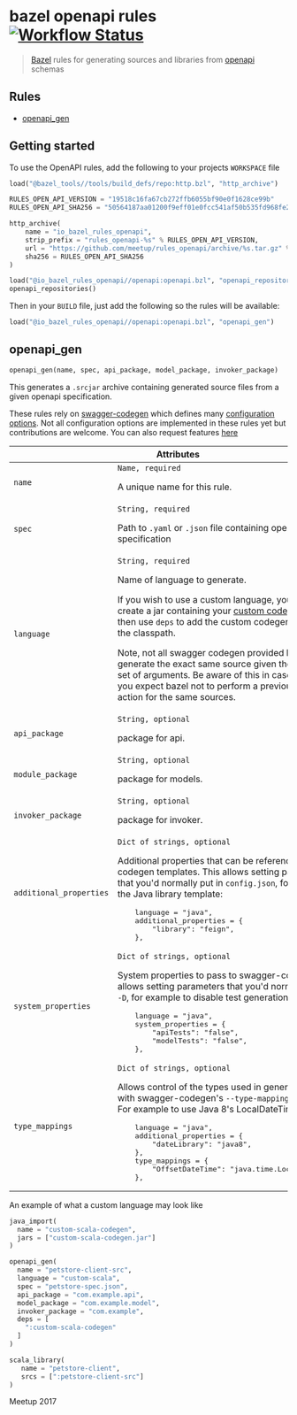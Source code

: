 # bazel openapi rules [![Workflow Status](https://github.com/meetup/rules_openapi/workflows/Main/badge.svg)](https://github.com/meetup/rules_openapi/actions)

> [Bazel](https://bazel.build/) rules for generating sources and libraries from [openapi](https://www.openapis.org/) schemas

## Rules

* [openapi_gen](#openapi_gen)

## Getting started

To use the OpenAPI rules, add the following to your projects `WORKSPACE` file

```python
load("@bazel_tools//tools/build_defs/repo:http.bzl", "http_archive")

RULES_OPEN_API_VERSION = "19518c16fa67cb272ffb6055bf90e0f1628ce99b"
RULES_OPEN_API_SHA256 = "50564187aa01200f9eff01e0fcc541af50b535fd968fe25a4d401e3aa2e8bd87"

http_archive(
    name = "io_bazel_rules_openapi",
    strip_prefix = "rules_openapi-%s" % RULES_OPEN_API_VERSION,
    url = "https://github.com/meetup/rules_openapi/archive/%s.tar.gz" % RULES_OPEN_API_VERSION,
    sha256 = RULES_OPEN_API_SHA256
)

load("@io_bazel_rules_openapi//openapi:openapi.bzl", "openapi_repositories")
openapi_repositories()
```

Then in your `BUILD` file, just add the following so the rules will be available:

```python
load("@io_bazel_rules_openapi//openapi:openapi.bzl", "openapi_gen")
```

## openapi_gen

```python
openapi_gen(name, spec, api_package, model_package, invoker_package)
```

This generates a `.srcjar` archive containing generated source files from a given openapi specification.

These rules rely on [swagger-codegen](https://github.com/swagger-api/swagger-codegen#swagger-code-generator) which defines many [configuration options](https://github.com/swagger-api/swagger-codegen#to-generate-a-sample-client-library). Not all configuration options
are implemented in these rules yet but contributions are welcome. You can also request features [here](https://github.com/meetup/rules_openapi/issues/new?title=I%20would%20like%20to%20see...)

<table class="table table-condensed table-bordered table-params">
  <colgroup>
    <col class="col-param" />
    <col class="param-description" />
  </colgroup>
  <thead>
    <tr>
      <th colspan="2">Attributes</th>
    </tr>
  </thead>
  <tbody>
    <tr>
      <td><code>name</code></td>
      <td>
        <code>Name, required</code>
        <p>A unique name for this rule.</p>
      </td>
    </tr>
    <tr>
      <td><code>spec</code></td>
      <td>
        <code>String, required</code>
        <p>
          Path to <code>.yaml</code> or <code>.json</code> file containing openapi specification
        </p>
      </td>
    </tr>
    <tr>
      <td><code>language</code></td>
      <td>
        <code>String, required</code>
        <p>Name of language to generate.</p>
        <p>If you wish to use a custom language, you'll need to create a jar containing your <a href="https://github.com/swagger-api/swagger-codegen#making-your-own-codegen-modules">custom codegen module</a>, then use <code>deps</code> to add the custom codegen module to the classpath.</p>
        <p>
          Note, not all swagger codegen provided languages generate the exact same source given the exact same set of arguments.
          Be aware of this in cases where you expect bazel not to perform a previous executed action for the same sources.
        </p>
      </td>
    </tr>
    <tr>
      <td><code>api_package</code></td>
      <td>
        <code>String, optional</code>
        <p>package for api.</p>
      </td>
    </tr>
    <tr>
      <td><code>module_package</code></td>
      <td>
        <code>String, optional</code>
        <p>package for models.</p>
      </td>
    </tr>
    <tr>
      <td><code>invoker_package</code></td>
      <td>
        <code>String, optional</code>
        <p>package for invoker.</p>
      </td>
    </tr>
    <tr>
      <td><code>additional_properties</code></td>
      <td>
        <code>Dict of strings, optional</code>
        <p>Additional properties that can be referenced by the codegen
        templates. This allows setting parameters that you'd normally put in
        <code>config.json</code>, for example the Java library template:</p>
        <pre>
    language = "java",
    additional_properties = {
        "library": "feign",
    },</pre>
      </td>
    </tr>
    <tr>
      <td><code>system_properties</code></td>
      <td>
        <code>Dict of strings, optional</code>
        <p>System properties to pass to swagger-codegen.  This allows setting parameters that you'd normally
        set with <code>-D</code>, for example to disable test generation:</p>
        <pre>
    language = "java",
    system_properties = {
        "apiTests": "false",
        "modelTests": "false",
    },</pre>
      </td>
    </tr>
    <tr>
      <td><code>type_mappings</code></td>
      <td>
        <code>Dict of strings, optional</code>
        <p>Allows control of the types used in generated code with
        swagger-codegen's <code>--type-mappings</code> parameter. For example to
        use Java 8's LocalDateTime class:</p>
        <pre>
    language = "java",
    additional_properties = {
        "dateLibrary": "java8",
    },
    type_mappings = {
        "OffsetDateTime": "java.time.LocalDateTime",
    },</pre>
      </td>
    </tr>
  </tbody>
</table>

An example of what a custom language may look like

```python
java_import(
  name = "custom-scala-codegen",
  jars = ["custom-scala-codegen.jar"]
)

openapi_gen(
  name = "petstore-client-src",
  language = "custom-scala",
  spec = "petstore-spec.json",
  api_package = "com.example.api",
  model_package = "com.example.model",
  invoker_package = "com.example",
  deps = [
    ":custom-scala-codegen"
  ]
)

scala_library(
   name = "petstore-client",
   srcs = [":petstore-client-src"]
)
```

Meetup 2017
